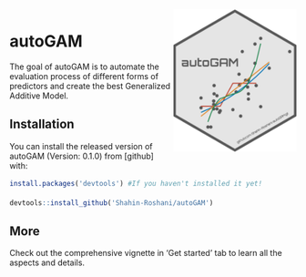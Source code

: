 
<img src='man/figures/logo.png' align="right" height="250" />

# autoGAM

<!-- badges: start -->
<!-- badges: end -->

The goal of autoGAM is to automate the evaluation process of different
forms of predictors and create the best Generalized Additive Model.

## Installation

You can install the released version of autoGAM (Version: 0.1.0) from
\[github\] with:

``` r
install.packages('devtools') #If you haven't installed it yet!

devtools::install_github('Shahin-Roshani/autoGAM')
```

## More

Check out the comprehensive vignette in ‘Get started’ tab to learn all
the aspects and details.
